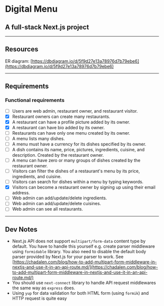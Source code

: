# Digital Menu

## A full-stack Next.js project

---

## Resources

ER diagram: [https://dbdiagram.io/d/5f9d27e13a78976d7b79ebe6](https://dbdiagram.io/d/5f9d27e13a78976d7b79ebe6)

---

## Requirements

### Functional requirements

- [ ] Users are web admin, restaurant owner, and restaurant visitor.
- [x] Restaurant owners can create many restaurants.
- [x] A restaurant can have a profile picture added by its owner.
- [x] A restaurant can have bio added by its owner.
- [ ] Restaurants can have only one menu created by its owner.
- [ ] A menu lists many dishes.
- [ ] A menu must have a currency for its dishes specified by its owner.
- [ ] A dish contains its name, price, pictures, ingredients, cuisine, and description. Created by the restaurant owner.
- [ ] A menu can have zero or many groups of dishes created by the restaurant owner.
- [ ] Visitors can filter the dishes of a restaurant's menu by its price, ingredients, and cuisine.
- [ ] Visitors can search for dishes within a menu by typing keywords.
- [x] Visitors can become a restaurant owner by signing up using their email address.
- [ ] Web admin can add/update/delete ingredients.
- [ ] Web admin can add/update/delete cuisines.
- [ ] Web admin can see all restaurants.

---

## Dev Notes

- Next.js API does not support `multipart/form-data` content type by default. You have to handle this yourself e.g. create parser middleware using `formidable` library. You also need to disable the default body parser provided by Next.js for your parser to work. See [https://chadalen.com/blog/how-to-add-multipart-form-middleware-in-nextjs-and-use-it-in-an-api-route.md/](https://chadalen.com/blog/how-to-add-multipart-form-middleware-in-nextjs-and-use-it-in-an-api-route.md/)
- You should use `next-connect` library to handle API request middlewares the same way as `express` does.
- Using `yup` for data validation for both HTML form (using `formik`) and HTTP request is quite easy

